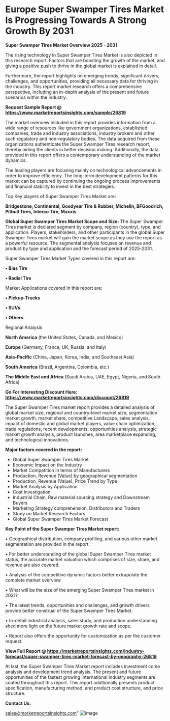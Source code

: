  # Europe Super Swamper Tires Market Is Progressing Towards A Strong Growth By 2031

<Strong> Super Swamper Tires Market Overview 2025 - 2031</strong>

The rising technology in Super Swamper Tires Market is also depicted in this research report. Factors that are boosting the growth of the market, and giving a positive push to thrive in the global market is explained in detail.

Furthermore, the report highlights on emerging trends, significant drivers, challenges, and opportunities, providing all necessary data for thriving in the industry. This report market research offers a comprehensive perspective, including an in-depth analysis of the present and future scenarios within the industry.

<strong>Request Sample Report @ <a href=https://www.marketreportsinsights.com/sample/26819>https://www.marketreportsinsights.com/sample/26819</a></strong>

The market overview included in this report provides information from a wide range of resources like government organizations, established companies, trade and industry associations, industry brokers and other such regulatory and non-regulatory bodies. The data acquired from these organizations authenticate the Super Swamper Tires research report, thereby aiding the clients in better decision making. Additionally, the data provided in this report offers a contemporary understanding of the market dynamics.

The leading players are focusing mainly on technological advancements in order to improve efficiency. The long-term development patterns for this market can be captured by continuing the ongoing process improvements and financial stability to invest in the best strategies.

Top Key players of Super Swamper Tires Market are:

<strong>Bridgestone, Continental, Goodyear Tire & Rubber, Michelin, BFGoodrich, Pitbull Tires, Interco Tire, Maxxis</strong>

<strong><b>Global Super Swamper Tires Market Scope and Size:</b></strong>
The Super Swamper Tires market is declared segment by company, region (country), type, and application. Players, stakeholders, and other participants in the global Super Swamper Tires market will gain the market scope as they use the report as a powerful resource. The segmental analysis focuses on revenue and product by type and application and the forecast period of 2025-2031.

Super Swamper Tires Market Types covered in this report are:

<strong>• Bias Tire

• Radial Tire</strong>

Market Applications covered in this report are:

<strong>• Pickup-Trucks

• SUVs

• Others</strong> 

Regional Analysis

<strong>North America</strong> (the United States, Canada, and Mexico)

<strong>Europe</strong> (Germany, France, UK, Russia, and Italy)

<strong>Asia-Pacific</strong> (China, Japan, Korea, India, and Southeast Asia)

<strong>South America</strong> (Brazil, Argentina, Colombia, etc.)

<strong>The Middle East and Africa</strong> (Saudi Arabia, UAE, Egypt, Nigeria, and South Africa)

<strong>Go For Interesting Discount Here: <a href=https://www.marketreportsinsights.com/discount/26819>https://www.marketreportsinsights.com/discount/26819</a></strong>

The Super Swamper Tires market report provides a detailed analysis of global market size, regional and country-level market size, segmentation market growth, market share, competitive Landscape, sales analysis, impact of domestic and global market players, value chain optimization, trade regulations, recent developments, opportunities analysis, strategic market growth analysis, product launches, area marketplace expanding, and technological innovations.

<strong><b>Major factors covered in the report:</b></strong>
<ul>
  <li>Global Super Swamper Tires Market </li>
  <li>Economic Impact on the Industry</li>
  <li>Market Competition in terms of Manufacturers</li>
  <li>Production, Revenue (Value) by geographical segmentation</li>
  <li>Production, Revenue (Value), Price Trend by Type</li>
  <li>Market Analysis by Application</li>
  <li>Cost Investigation</li>
  <li>Industrial Chain, Raw material sourcing strategy and Downstream Buyers</li>
  <li>Marketing Strategy comprehension, Distributors and Traders</li>
  <li>Study on Market Research Factors</li>
  <li>Global Super Swamper Tires Market Forecast</li>
</ul>

<strong><b>Key Point of the Super Swamper Tires Market report:</b></strong>

• Geographical distribution, company profiling, and various other market segmentation are provided in the report.

• For better understanding of the global Super Swamper Tires market status, the accurate market valuation which comprises of size, share, and revenue are also covered.

• Analysis of the competitive dynamic factors better extrapolate the complete market overview

• What will be the size of the emerging Super Swamper Tires market in 2031?

• The latest trends, opportunities and challenges, and growth drivers provide better construal of the Super Swamper Tires Market.

• In-detail industrial analysis, sales study, and production understanding shed more light on the future market growth rate and scope.

• Report also offers the opportunity for customization as per the customer request.

<strong><b>View Full Report @ <a href=https://marketreportsinsights.com/industry-forecast/super-swamper-tires-market-forecast-by-geography-26819>https://marketreportsinsights.com/industry-forecast/super-swamper-tires-market-forecast-by-geography-26819</a></b></strong>


At last, the Super Swamper Tires Market report includes investment come analysis and development trend analysis. The present and future opportunities of the fastest growing international industry segments are coated throughout this report. This report additionally presents product specification, manufacturing method, and product cost structure, and price structure.

<strong>Contact Us:</strong>

sales@marketreportsinsights.com"
![image](https://github.com/user-attachments/assets/ac2d12c7-1c40-435a-abc0-a13a76f8c306)
